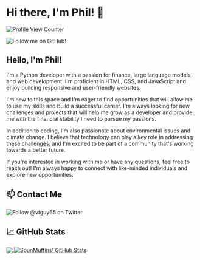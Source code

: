 
# Hi there, I'm Phil! 👋

![Profile View Counter](https://komarev.com/ghpvc/?username=SpunMuffins)


![Follow me on GitHub!](https://img.shields.io/github/followers/SpunMuffins?style=social)

## Hello, I'm Phil!
 I'm a Python developer with a passion for finance, large language models, and web development. I'm proficient in HTML, CSS, and JavaScript and enjoy building responsive and user-friendly websites.

I'm new to this space and I'm eager to find opportunities that will allow me to use my skills and build a successful career. I'm always looking for new challenges and projects that will help me grow as a developer and provide me with the financial stability I need to pursue my passions.

In addition to coding, I'm also passionate about environmental issues and climate change. I believe that technology can play a key role in addressing these challenges, and I'm excited to be part of a community that's working towards a better future.

If you're interested in working with me or have any questions, feel free to reach out! I'm always happy to connect with like-minded individuals and explore new opportunities.






## 📫 Contact Me

![Follow @vtguy65 on Twitter](https://img.shields.io/twitter/follow/vtguy65?style=social)




## &#x1f4c8; GitHub Stats

<a href="https://github.com/SpunMuffins/SpunMuffins">
  <img align="center" src="https://github-readme-stats.vercel.app/api/top-langs/?username=SpunMuffins&theme=blue-green" />
</a>
<a href="https://github.com/SpunMuffins/SpunMuffins">
  <img align="center" src="https://github-readme-stats.vercel.app/api?username=SpunMuffins&show_icons=true&line_height=27&count_private=true&theme=blue-green" alt="SpunMuffins' GitHub Stats" />
</a>

